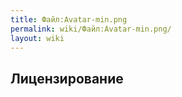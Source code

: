 ```yaml
---
title: Файл:Avatar-min.png
permalink: wiki/Файл:Avatar-min.png/
layout: wiki
---
```


## Лицензирование
